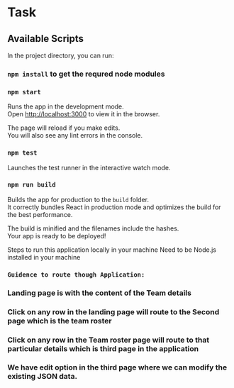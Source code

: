 # Task

## Available Scripts

In the project directory, you can run:

### `npm install` to get the requred node modules
### `npm start`

Runs the app in the development mode.<br>
Open [http://localhost:3000](http://localhost:3000) to view it in the browser.

The page will reload if you make edits.<br>
You will also see any lint errors in the console.

### `npm test`

Launches the test runner in the interactive watch mode.<br>

### `npm run build`

Builds the app for production to the `build` folder.<br>
It correctly bundles React in production mode and optimizes the build for the best performance.

The build is minified and the filenames include the hashes.<br>
Your app is ready to be deployed!


Steps to run this application locally in your machine
Need to be Node.js installed in your machine


### `Guidence to route though Application:` 
### Landing page is with the content of the Team details
### Click on any row in the landing page will route to the Second page which is the team roster
### Click on any row in the Team roster page will route to that particular details which is third page in the application
### We have edit option in the third page where we can modify the existing JSON data.

